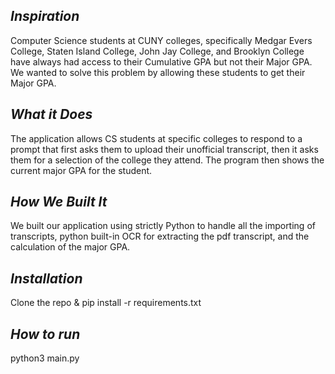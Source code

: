 ## _Inspiration_

Computer Science students at CUNY colleges, specifically Medgar Evers College, Staten Island College, John Jay College, and Brooklyn College have always had access to their Cumulative GPA but not their Major GPA. 
We wanted to solve this problem by allowing these students to get their Major GPA. 

## _What it Does_

The application allows CS students at specific colleges to respond to a prompt that first asks them to upload their unofficial transcript, then it asks them for a selection of the college they attend. The program then shows the current major GPA for the student. 

## _How We Built It_

We built our application using strictly Python to handle all the importing of transcripts, python built-in OCR for extracting the pdf transcript, and the calculation of the major GPA.    

## _Installation_

Clone the repo & pip install -r requirements.txt

## _How to run_

python3 main.py
